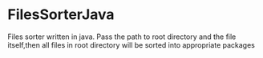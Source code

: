 # FilesSorterJava
Files sorter written in java.
Pass the path to root directory and the file itself,then all files in root directory will be sorted into appropriate packages
